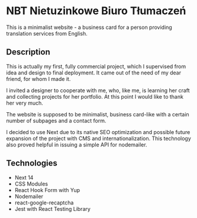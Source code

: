 # NBT Nietuzinkowe Biuro Tłumaczeń

This is a minimalist website - a business card for a person providing translation services from English.

## Description

This is actually my first, fully commercial project, which I supervised from idea and design to final deployment. It came out of the need of my dear friend, for whom I made it.

I invited a designer to cooperate with me, who, like me, is learning her craft and collecting projects for her portfolio. At this point I would like to thank her very much.

The website is supposed to be minimalist, business card-like with a certain number of subpages and a contact form.

I decided to use Next due to its native SEO optimization and possible future expansion of the project with CMS and internationalization. This technology also proved helpful in issuing a simple API for nodemailer.

## Technologies

- Next 14
- CSS Modules
- React Hook Form with Yup
- Nodemailer
- react-google-recaptcha
- Jest with React Testing Library
